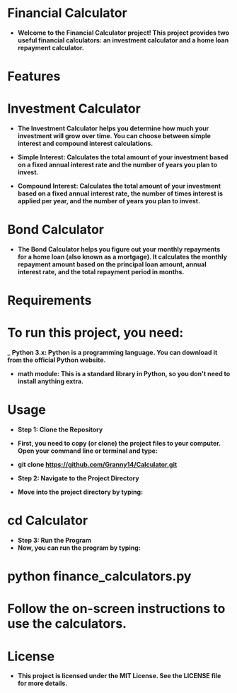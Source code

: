 # Financial Calculator

- **Welcome to the Financial Calculator project! This project provides two useful financial calculators: an investment calculator and a home loan repayment calculator.**

# Features

# Investment Calculator
- **The Investment Calculator helps you determine how much your investment will grow over time. You can choose between simple interest and compound interest calculations.**

- **Simple Interest: Calculates the total amount of your investment based on a fixed annual interest rate and the number of years you plan to invest.**
- **Compound Interest: Calculates the total amount of your investment based on a fixed annual interest rate, the number of times interest is applied per year, and the number of years you plan to invest.**
  
# Bond Calculator
- **The Bond Calculator helps you figure out your monthly repayments for a home loan (also known as a mortgage). It calculates the monthly repayment amount based on the principal loan amount, annual interest rate, and the total repayment period in months.**

# Requirements

# To run this project, you need:

_ **Python 3.x: Python is a programming language. You can download it from the official Python website.**
- **math module: This is a standard library in Python, so you don't need to install anything extra.**
  
# Usage

- **Step 1: Clone the Repository**
- **First, you need to copy (or clone) the project files to your computer. Open your command line or terminal and type:**

- **git clone https://github.com/Granny14/Calculator.git**
  
- **Step 2: Navigate to the Project Directory**
- **Move into the project directory by typing:**

# cd Calculator
- **Step 3: Run the Program**
- **Now, you can run the program by typing:**

# python finance_calculators.py

# Follow the on-screen instructions to use the calculators.

# License

- **This project is licensed under the MIT License. See the LICENSE file for more details.**

